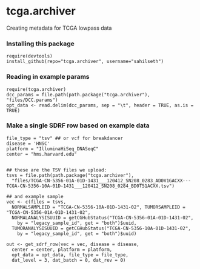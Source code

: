 tcga.archiver
=================

Creating metadata for TCGA lowpass data

### Installing this package
```
require(devtools)
install_github(repo="tcga.archiver", username="sahilseth")
```

### Reading in example params
```
require(tcga.archiver)
dcc_params = file.path(path.package("tcga.archiver"), "files/DCC.params")
opt_data <- read.delim(dcc_params, sep = "\t", header = TRUE, as.is = TRUE)
```

### Make a single SDRF row based on example data
```
file_type = "tsv" ## or vcf for breakdancer
disease = 'HNSC'
platform = "IlluminaHiSeq_DNASeqC"
center = "hms.harvard.edu"


## these are the TSV files we upload:
tsvs = file.path(path.package("tcga.archiver"), 
  "files/TCGA-CN-5356-01A-01D-1431___120412_SN208_0283_AD0V1GACXX---TCGA-CN-5356-10A-01D-1431___120412_SN208_0284_BD0T51ACXX.tsv")

## and example sample
vec <- c(files = tsvs, 
  NORMALSAMPLEID = "TCGA-CN-5356-10A-01D-1431-02", TUMORSAMPLEID = "TCGA-CN-5356-01A-01D-1431-02", 
  NORMALANALYSISUUID = getCGHubStatus("TCGA-CN-5356-01A-01D-1431-02", 
    by = "legacy_sample_id", get = "both")$uuid,
  TUMORANALYSISUUID = getCGHubStatus("TCGA-CN-5356-10A-01D-1431-02", 
    by = "legacy_sample_id", get = "both")$uuid)

out <- get_sdrf_row(vec = vec, disease = disease, 
  center = center, platform = platform,
  opt_data = opt_data, file_type = file_type,
  dat_level = 3, dat_batch = 0, dat_rev = 0)
```
